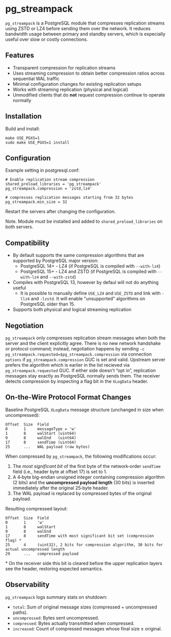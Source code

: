 pg_streampack
=============

`pg_streampack` is a PostgreSQL module that compresses replication streams
using ZSTD or LZ4 before sending them over the network.
It reduces bandwidth usage between primary and standby servers, which is
especially useful over slow or costly connections.

Features
--------

- Transparent compression for replication streams
- Uses streaming compression to obtain better compression ratios across sequential WAL traffic
- Minimal configuration changes for existing replication setups
- Works with streaming replication (physical and logical)
- Unmodified clients that do **not** request compression continue to operate normally

Installation
------------

Build and install:

    make USE_PGXS=1
    sudo make USE_PGXS=1 install

Configuration
-------------

Example setting in postgresql.conf:

    # Enable replication stream compression
    shared_preload_libraries = 'pg_streampack'
    pg_streampack.compression = 'zstd,lz4'

    # compresses replication messages starting from 32 bytes
    pg_streampack.min_size = 32

Restart the servers after changing the configuration.

Note. Module must be installed and added to `shared_preload_libraries` on both servers.

Compatibility
-------------

- By default supports the same compression algorithms that are supported by PostgreSQL major version:
	- PostgreSQL 14+ - LZ4 (if PostgreSQL is compiled with `--with-lz4`)
	- PostgreSQL 15+ - LZ4 and ZSTD (if PostgreSQL is compiled with `--with-lz4` and `--with-zstd`)
- Compiles with PostgreSQL 13, however by defaul will not do anything useful
	- It is possible to manually define `USE_LZ4` and `USE_ZSTD` and link with `-llz4` and `-lzstd`. It will enable "unsupported" algorithms on PostgreSQL older than 15.
- Supports both physical and logical streaming replication

Negotiation
-----------

`pg_streampack` only compresses replication stream messages when both the server and the client explicitly agree.
There is no new network handshake or protocol command; instead, negotiation happens by sending `-c pg_streampack.requested=$pg_streampack.compression` via connection `options` if `pg_streampack.compression` GUC is set and valid.
Upstream server prefers the algorithm which is earlier in the list recieved via `pg_streampack.requested` GUC.
If either side doesn’t “opt in”, replication messages stay exactly as PostgreSQL normally sends them.
The receiver detects compression by inspecting a flag bit in the `XLogData` header.

On-the-Wire Protocol Format Changes
-----------------------------------

Baseline PostgreSQL `XLogData` message structure (unchanged in size when uncompressed):

```
Offset  Size  Field
0       1     messageType = 'w'
1       8     walStart (uint64)
9       8     walEnd   (uint64)
17      8     sendTime (uint64)
25      ...   WAL payload (raw bytes)
```

When compressed by `pg_streampack`, the following modifications occur:

1. The *most significant bit* of the first byte of the network‑order `sendTime` field (i.e., header byte at offset 17) is set to 1.
2. A 4‑byte big-endian unsigned integer containing compression algorithm (2 bits) and the **uncompressed payload length** (30 bits) is inserted immediately after the original 25‑byte header.
3. The WAL payload is replaced by compressed bytes of the original payload.

Resulting compressed layout:

```
Offset  Size  Field
0       1     'w'
1       8     walStart
9       8     walEnd
17      8     sendTime with most significant bit set (compression flag) *
25      4     (uint32), 2 bits for compression algorithm, 30 bits for actual uncompressed length
29      ...   compressed payload
```

\* On the receiver side this bit is cleared before the upper replication layers see the header, restoring expected semantics.

Observability
-------------

`pg_streampack` logs summary stats on shutdown:

- `total`: Sum of original message sizes (compressed + uncompressed paths).
- `uncompressed`: Bytes sent uncompressed.
- `compressed`: Bytes actually transmitted when compressed.
- `increased`: Count of compressed messages whose final size ≥ original.
